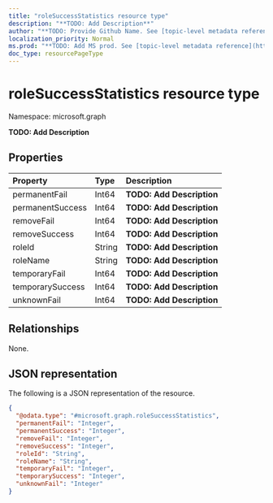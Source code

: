 ```yaml
---
title: "roleSuccessStatistics resource type"
description: "**TODO: Add Description**"
author: "**TODO: Provide Github Name. See [topic-level metadata reference](https://msgo.azurewebsites.net/add/document/guidelines/metadata.html#topic-level-metadata)**"
localization_priority: Normal
ms.prod: "**TODO: Add MS prod. See [topic-level metadata reference](https://msgo.azurewebsites.net/add/document/guidelines/metadata.html#topic-level-metadata)**"
doc_type: resourcePageType
---
```


# roleSuccessStatistics resource type

Namespace: microsoft.graph



**TODO: Add Description**

## Properties
|Property|Type|Description|
|:---|:---|:---|
|permanentFail|Int64|**TODO: Add Description**|
|permanentSuccess|Int64|**TODO: Add Description**|
|removeFail|Int64|**TODO: Add Description**|
|removeSuccess|Int64|**TODO: Add Description**|
|roleId|String|**TODO: Add Description**|
|roleName|String|**TODO: Add Description**|
|temporaryFail|Int64|**TODO: Add Description**|
|temporarySuccess|Int64|**TODO: Add Description**|
|unknownFail|Int64|**TODO: Add Description**|

## Relationships
None.

## JSON representation
The following is a JSON representation of the resource.
<!-- {
  "blockType": "resource",
  "@odata.type": "microsoft.graph.roleSuccessStatistics"
}
-->
``` json
{
  "@odata.type": "#microsoft.graph.roleSuccessStatistics",
  "permanentFail": "Integer",
  "permanentSuccess": "Integer",
  "removeFail": "Integer",
  "removeSuccess": "Integer",
  "roleId": "String",
  "roleName": "String",
  "temporaryFail": "Integer",
  "temporarySuccess": "Integer",
  "unknownFail": "Integer"
}
```

